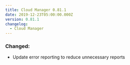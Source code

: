 ```yaml
---
title: Cloud Manager 0.81.1
date: 2019-12-23T05:00:00.000Z
version: 0.81.1
changelog:
  - Cloud Manager
---
```


### Changed:
- Update error reporting to reduce unnecessary reports